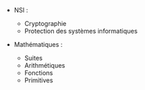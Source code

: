 - NSI : 
  * Cryptographie
  * Protection des systèmes informatiques
  
- Mathématiques : 
  * Suites
  * Arithmétiques
  * Fonctions
  * Primitives